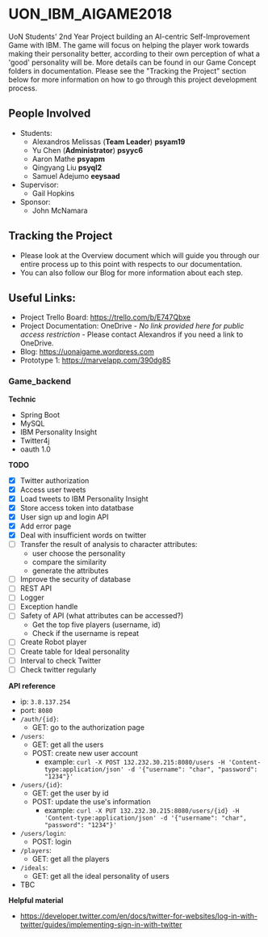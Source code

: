 # UON_IBM_AIGAME2018
UoN Students' 2nd Year Project building an AI-centric Self-Improvement Game with IBM. The game will focus on helping the player work towards making their personality better, according to their own perception of what a 'good' personality will be. 
More details can be found in our Game Concept folders in documentation. Please see the "Tracking the Project" section below for more information on how to go through this project development process.

## People Involved
- Students:
  - Alexandros Melissas (**Team Leader**) **psyam19**
  - Yu Chen (**Administrator**) **psyyc6**
  - Aaron Mathe **psyapm**
  - Qingyang Liu **psyql2**
  - Samuel Adejumo **eeysaad**
- Supervisor:
  - Gail Hopkins
- Sponsor:
  - John McNamara
  
## Tracking the Project
- Please look at the Overview document which will guide you through our entire process up to this point with respects to our documentation.
- You can also follow our Blog for more information about each step.

## Useful Links:
- Project Trello Board: https://trello.com/b/E747Qbxe
- Project Documentation: OneDrive - *No link provided here for public access restriction* - Please contact Alexandros if you need a link to OneDrive.
- Blog: https://uonaigame.wordpress.com
- Prototype 1: https://marvelapp.com/390dg85

### Game_backend

**Technic**
- Spring Boot
- MySQL
- IBM Personality Insight
- Twitter4j
- oauth 1.0

**TODO**
- [x] Twitter authorization
- [x] Access user tweets
- [x] Load tweets to IBM Personality Insight
- [x] Store access token into datatbase
- [x] User sign up and login API
- [x] Add error page
- [x] Deal with insufficient words on twitter
- [ ] Transfer the result of analysis to character attributes:
	- user choose the personality
	- compare the similarity
	- generate the attributes
- [ ] Improve the security of database
- [ ] REST API
- [ ] Logger
- [ ] Exception handle
- [ ] Safety of API (what attributes can be accessed?)
	- Get the top five players (username, id)
	- Check if the username is repeat
- [ ] Create Robot player
- [ ] Create table for Ideal personality
- [ ] Interval to check Twitter
- [ ] Check twitter regularly

**API reference**
- ip: `3.8.137.254`
- port: `8080`
- `/auth/{id}`:
	- GET: go to the authorization page
- `/users`:
	- GET: get all the users
	- POST: create new user account
		- example: `curl -X POST 132.232.30.215:8080/users -H 'Content-type:application/json' -d '{"username": "char", "password": "1234"}'`
- `/users/{id}`:
	- GET: get the user by id
	- POST: update the use's information
		- example: `curl -X PUT 132.232.30.215:8080/users/{id} -H 'Content-type:application/json' -d '{"username": "char", "password": "1234"}'`
- `/users/login`:
	- POST: login
- `/players`:
	- GET: get all the players
- `/ideals`:
	- GET: get all the ideal personality of users
- TBC


**Helpful material**
- https://developer.twitter.com/en/docs/twitter-for-websites/log-in-with-twitter/guides/implementing-sign-in-with-twitter
